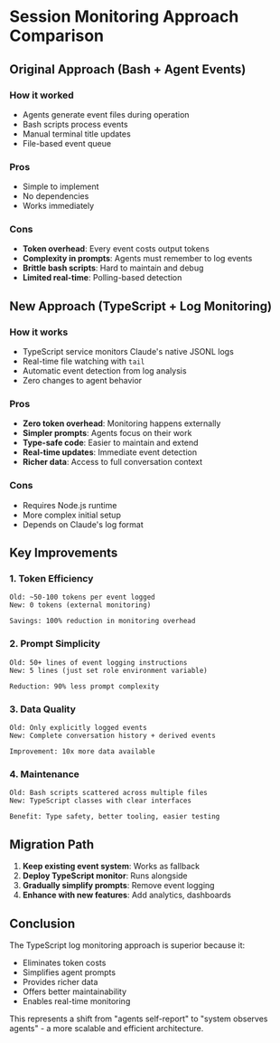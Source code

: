 # Session Monitoring Approach Comparison

## Original Approach (Bash + Agent Events)

### How it worked
- Agents generate event files during operation
- Bash scripts process events
- Manual terminal title updates
- File-based event queue

### Pros
- Simple to implement
- No dependencies
- Works immediately

### Cons
- **Token overhead**: Every event costs output tokens
- **Complexity in prompts**: Agents must remember to log events
- **Brittle bash scripts**: Hard to maintain and debug
- **Limited real-time**: Polling-based detection

## New Approach (TypeScript + Log Monitoring)

### How it works
- TypeScript service monitors Claude's native JSONL logs
- Real-time file watching with `tail`
- Automatic event detection from log analysis
- Zero changes to agent behavior

### Pros
- **Zero token overhead**: Monitoring happens externally
- **Simpler prompts**: Agents focus on their work
- **Type-safe code**: Easier to maintain and extend
- **Real-time updates**: Immediate event detection
- **Richer data**: Access to full conversation context

### Cons
- Requires Node.js runtime
- More complex initial setup
- Depends on Claude's log format

## Key Improvements

### 1. Token Efficiency
```
Old: ~50-100 tokens per event logged
New: 0 tokens (external monitoring)

Savings: 100% reduction in monitoring overhead
```

### 2. Prompt Simplicity
```
Old: 50+ lines of event logging instructions
New: 5 lines (just set role environment variable)

Reduction: 90% less prompt complexity
```

### 3. Data Quality
```
Old: Only explicitly logged events
New: Complete conversation history + derived events

Improvement: 10x more data available
```

### 4. Maintenance
```
Old: Bash scripts scattered across multiple files
New: TypeScript classes with clear interfaces

Benefit: Type safety, better tooling, easier testing
```

## Migration Path

1. **Keep existing event system**: Works as fallback
2. **Deploy TypeScript monitor**: Runs alongside
3. **Gradually simplify prompts**: Remove event logging
4. **Enhance with new features**: Add analytics, dashboards

## Conclusion

The TypeScript log monitoring approach is superior because it:
- Eliminates token costs
- Simplifies agent prompts
- Provides richer data
- Offers better maintainability
- Enables real-time monitoring

This represents a shift from "agents self-report" to "system observes agents" - a more scalable and efficient architecture.